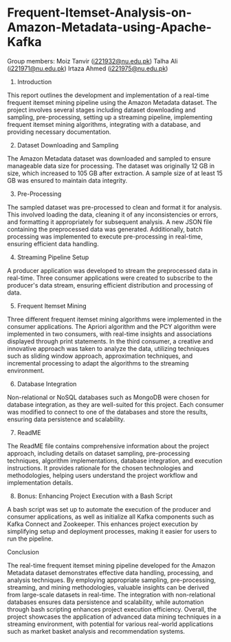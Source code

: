# Frequent-Itemset-Analysis-on-Amazon-Metadata-using-Apache-Kafka
Group members:
Moiz Tanvir (i221932@nu.edu.pk)
Talha Ali (i221971@nu.edu.pk)
Irtaza Ahmed (i221975@nu.edu.pk)

1. Introduction

This report outlines the development and implementation of a real-time frequent itemset mining pipeline using the Amazon Metadata dataset. The project involves several stages including dataset downloading and sampling, pre-processing, setting up a streaming pipeline, implementing frequent itemset mining algorithms, integrating with a database, and providing necessary documentation.

2. Dataset Downloading and Sampling

The Amazon Metadata dataset was downloaded and sampled to ensure manageable data size for processing. The dataset was originally 12 GB in size, which increased to 105 GB after extraction. A sample size of at least 15 GB was ensured to maintain data integrity.

3. Pre-Processing

The sampled dataset was pre-processed to clean and format it for analysis. This involved loading the data, cleaning it of any inconsistencies or errors, and formatting it appropriately for subsequent analysis. A new JSON file containing the preprocessed data was generated. Additionally, batch processing was implemented to execute pre-processing in real-time, ensuring efficient data handling.

4. Streaming Pipeline Setup

A producer application was developed to stream the preprocessed data in real-time. Three consumer applications were created to subscribe to the producer's data stream, ensuring efficient distribution and processing of data.

5. Frequent Itemset Mining

Three different frequent itemset mining algorithms were implemented in the consumer applications. The Apriori algorithm and the PCY algorithm were implemented in two consumers, with real-time insights and associations displayed through print statements. In the third consumer, a creative and innovative approach was taken to analyze the data, utilizing techniques such as sliding window approach, approximation techniques, and incremental processing to adapt the algorithms to the streaming environment.

6. Database Integration

Non-relational or NoSQL databases such as MongoDB were chosen for database integration, as they are well-suited for this project. Each consumer was modified to connect to one of the databases and store the results, ensuring data persistence and scalability.

7. ReadME

The ReadME file contains comprehensive information about the project approach, including details on dataset sampling, pre-processing techniques, algorithm implementations, database integration, and execution instructions. It provides rationale for the chosen technologies and methodologies, helping users understand the project workflow and implementation details.

8. Bonus: Enhancing Project Execution with a Bash Script

A bash script was set up to automate the execution of the producer and consumer applications, as well as initialize all Kafka components such as Kafka Connect and Zookeeper. This enhances project execution by simplifying setup and deployment processes, making it easier for users to run the pipeline.

Conclusion

The real-time frequent itemset mining pipeline developed for the Amazon Metadata dataset demonstrates effective data handling, processing, and analysis techniques. By employing appropriate sampling, pre-processing, streaming, and mining methodologies, valuable insights can be derived from large-scale datasets in real-time. The integration with non-relational databases ensures data persistence and scalability, while automation through bash scripting enhances project execution efficiency. Overall, the project showcases the application of advanced data mining techniques in a streaming environment, with potential for various real-world applications such as market basket analysis and recommendation systems.

